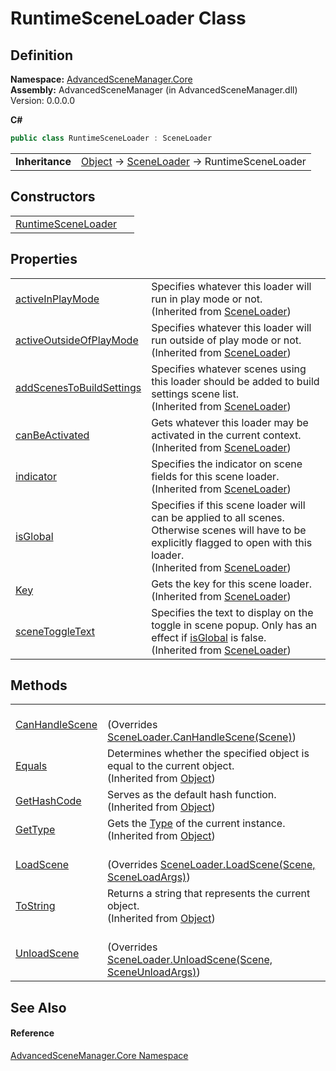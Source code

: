 # RuntimeSceneLoader Class




## Definition
**Namespace:** <a href="N_AdvancedSceneManager_Core.md">AdvancedSceneManager.Core</a>  
**Assembly:** AdvancedSceneManager (in AdvancedSceneManager.dll) Version: 0.0.0.0

**C#**
``` C#
public class RuntimeSceneLoader : SceneLoader
```

<table><tr><td><strong>Inheritance</strong></td><td><a href="https://learn.microsoft.com/dotnet/api/system.object" target="_blank" rel="noopener noreferrer">Object</a>  →  <a href="T_AdvancedSceneManager_Core_SceneLoader.md">SceneLoader</a>  →  RuntimeSceneLoader</td></tr>
</table>



## Constructors
<table>
<tr>
<td><a href="M_AdvancedSceneManager_Core_RuntimeSceneLoader__ctor.md">RuntimeSceneLoader</a></td>
<td> </td></tr>
</table>

## Properties
<table>
<tr>
<td><a href="P_AdvancedSceneManager_Core_SceneLoader_activeInPlayMode.md">activeInPlayMode</a></td>
<td>Specifies whatever this loader will run in play mode or not.<br />(Inherited from <a href="T_AdvancedSceneManager_Core_SceneLoader.md">SceneLoader</a>)</td></tr>
<tr>
<td><a href="P_AdvancedSceneManager_Core_SceneLoader_activeOutsideOfPlayMode.md">activeOutsideOfPlayMode</a></td>
<td>Specifies whatever this loader will run outside of play mode or not.<br />(Inherited from <a href="T_AdvancedSceneManager_Core_SceneLoader.md">SceneLoader</a>)</td></tr>
<tr>
<td><a href="P_AdvancedSceneManager_Core_SceneLoader_addScenesToBuildSettings.md">addScenesToBuildSettings</a></td>
<td>Specifies whatever scenes using this loader should be added to build settings scene list.<br />(Inherited from <a href="T_AdvancedSceneManager_Core_SceneLoader.md">SceneLoader</a>)</td></tr>
<tr>
<td><a href="P_AdvancedSceneManager_Core_SceneLoader_canBeActivated.md">canBeActivated</a></td>
<td>Gets whatever this loader may be activated in the current context.<br />(Inherited from <a href="T_AdvancedSceneManager_Core_SceneLoader.md">SceneLoader</a>)</td></tr>
<tr>
<td><a href="P_AdvancedSceneManager_Core_SceneLoader_indicator.md">indicator</a></td>
<td>Specifies the indicator on scene fields for this scene loader.<br />(Inherited from <a href="T_AdvancedSceneManager_Core_SceneLoader.md">SceneLoader</a>)</td></tr>
<tr>
<td><a href="P_AdvancedSceneManager_Core_SceneLoader_isGlobal.md">isGlobal</a></td>
<td>Specifies if this scene loader will can be applied to all scenes. Otherwise scenes will have to be explicitly flagged to open with this loader.<br />(Inherited from <a href="T_AdvancedSceneManager_Core_SceneLoader.md">SceneLoader</a>)</td></tr>
<tr>
<td><a href="P_AdvancedSceneManager_Core_SceneLoader_Key.md">Key</a></td>
<td>Gets the key for this scene loader.<br />(Inherited from <a href="T_AdvancedSceneManager_Core_SceneLoader.md">SceneLoader</a>)</td></tr>
<tr>
<td><a href="P_AdvancedSceneManager_Core_SceneLoader_sceneToggleText.md">sceneToggleText</a></td>
<td>Specifies the text to display on the toggle in scene popup. Only has an effect if <a href="P_AdvancedSceneManager_Core_SceneLoader_isGlobal.md">isGlobal</a> is false.<br />(Inherited from <a href="T_AdvancedSceneManager_Core_SceneLoader.md">SceneLoader</a>)</td></tr>
</table>

## Methods
<table>
<tr>
<td><a href="M_AdvancedSceneManager_Core_RuntimeSceneLoader_CanHandleScene.md">CanHandleScene</a></td>
<td><br />(Overrides <a href="M_AdvancedSceneManager_Core_SceneLoader_CanHandleScene.md">SceneLoader.CanHandleScene(Scene)</a>)</td></tr>
<tr>
<td><a href="https://learn.microsoft.com/dotnet/api/system.object.equals#system-object-equals(system-object)" target="_blank" rel="noopener noreferrer">Equals</a></td>
<td>Determines whether the specified object is equal to the current object.<br />(Inherited from <a href="https://learn.microsoft.com/dotnet/api/system.object" target="_blank" rel="noopener noreferrer">Object</a>)</td></tr>
<tr>
<td><a href="https://learn.microsoft.com/dotnet/api/system.object.gethashcode" target="_blank" rel="noopener noreferrer">GetHashCode</a></td>
<td>Serves as the default hash function.<br />(Inherited from <a href="https://learn.microsoft.com/dotnet/api/system.object" target="_blank" rel="noopener noreferrer">Object</a>)</td></tr>
<tr>
<td><a href="https://learn.microsoft.com/dotnet/api/system.object.gettype" target="_blank" rel="noopener noreferrer">GetType</a></td>
<td>Gets the <a href="https://learn.microsoft.com/dotnet/api/system.type" target="_blank" rel="noopener noreferrer">Type</a> of the current instance.<br />(Inherited from <a href="https://learn.microsoft.com/dotnet/api/system.object" target="_blank" rel="noopener noreferrer">Object</a>)</td></tr>
<tr>
<td><a href="M_AdvancedSceneManager_Core_RuntimeSceneLoader_LoadScene.md">LoadScene</a></td>
<td><br />(Overrides <a href="M_AdvancedSceneManager_Core_SceneLoader_LoadScene.md">SceneLoader.LoadScene(Scene, SceneLoadArgs)</a>)</td></tr>
<tr>
<td><a href="https://learn.microsoft.com/dotnet/api/system.object.tostring" target="_blank" rel="noopener noreferrer">ToString</a></td>
<td>Returns a string that represents the current object.<br />(Inherited from <a href="https://learn.microsoft.com/dotnet/api/system.object" target="_blank" rel="noopener noreferrer">Object</a>)</td></tr>
<tr>
<td><a href="M_AdvancedSceneManager_Core_RuntimeSceneLoader_UnloadScene.md">UnloadScene</a></td>
<td><br />(Overrides <a href="M_AdvancedSceneManager_Core_SceneLoader_UnloadScene.md">SceneLoader.UnloadScene(Scene, SceneUnloadArgs)</a>)</td></tr>
</table>

## See Also


#### Reference
<a href="N_AdvancedSceneManager_Core.md">AdvancedSceneManager.Core Namespace</a>  
